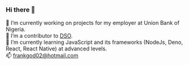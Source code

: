 ### Hi there 👋
🔭  I’m currently working on projects for my employer at Union Bank of Nigeria. <br />
🔭  I’m a contributor to [DSO](https://github.com/manyuanrong/dso). <br />
🌱  I’m currently learning JavaScript and its frameworks (NodeJs, Deno, React, React Native) at advanced levels. <br />
 📫  frankgod02@hotmail.com
 
 
<!--
**tksilicon/tksilicon** is a ✨ _special_ ✨ repository because its `README.md` (this file) appears on your GitHub profile.

Here are some ideas to get you started:

🔭 I’m currently working on projects for my employr at Union Bank of Nigeria
🔭 I’m a contributor to [DSO!](https://github.com/manyuanrong/dso). 
🌱 I’m currently learning JavaScript and its frameworks
 📫 frankgod02@hotmail.com
 
- 👯 I’m looking to collaborate on ...
- 🤔 I’m looking for help with ...
- 💬 Ask me about ...
- 😄 Pronouns: ...
- ⚡ Fun fact: ...
-->
